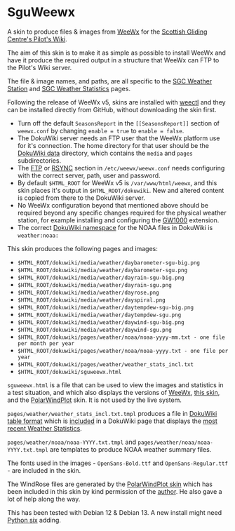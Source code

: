 # SguWeewx
A skin to produce files &amp; images from [WeeWx](https://weewx.com/) for the [Scottish Gliding Centre's Pilot's Wiki](https://pilots.scottishglidingcentre.co.uk/).

The aim of this skin is to make it as simple as possible to install WeeWx and have it produce the required output in a structure that WeeWx can FTP to the Pilot's Wiki server.

The file & image names, and paths, are all specific to the [SGC Weather Station](https://pilots.scottishglidingcentre.co.uk/weather/weather_station) and [SGC Weather Statistics](https://pilots.scottishglidingcentre.co.uk/weather/weather_stats) pages.

Following the release of WeeWx v5, skins are installed with [weectl](https://weewx.com/docs/5.1/utilities/weectl-extension/) and they can be installed directly from GitHub, without downloading the skin first.

  * Turn off the default ``SeasonsReport`` in the ``[[SeasonsReport]]`` section of ``weewx.conf`` by changing ``enable = true`` to ``enable = false``.
  * The DokuWiki server needs an FTP user that the WeeWx platform use for it's connection. The home directory for that user should be the [DokuWiki data](https://www.dokuwiki.org/devel:dirlayout) directory, which contains the ``media`` and ``pages`` subdirectories.
  * The [FTP](https://weewx.com/docs/usersguide.htm#If_the_server_is_on_a_different_machine) or [RSYNC](https://weewx.com/docs/usersguide.htm#If_the_server_is_on_a_different_machine) section in ``/etc/weewx/weewx.conf`` needs configuring with the correct server, path, user and password.
  * By default ``$HTML_ROOT`` for WeeWx v5 is  ``/var/www/html/weewx``, and this skin places it's output in ``$HTML_ROOT/dokuwiki``. New and altered content is copied from there to the DokuWiki server.
  * No WeeWx configuration beyond that mentioned above should be required beyond any specific changes required for the physical weather station, for example installing and configuring the [GW1000](https://github.com/gjr80/weewx-gw1000) extension.
  * The correct [DokuWiki namespace](https://www.dokuwiki.org/namespaces) for the NOAA files in DokuWiki is ``weather:noaa:``  
  
This skin produces the following pages and images:  

   * ``$HTML_ROOT/dokuwiki/media/weather/daybarometer-sgu-big.png``
   * ``$HTML_ROOT/dokuwiki/media/weather/daybarometer-sgu.png``
   * ``$HTML_ROOT/dokuwiki/media/weather/dayrain-sgu-big.png``
   * ``$HTML_ROOT/dokuwiki/media/weather/dayrain-sgu.png``
   * ``$HTML_ROOT/dokuwiki/media/weather/dayrose.png``
   * ``$HTML_ROOT/dokuwiki/media/weather/dayspiral.png``
   * ``$HTML_ROOT/dokuwiki/media/weather/daytempdew-sgu-big.png``
   * ``$HTML_ROOT/dokuwiki/media/weather/daytempdew-sgu.png``
   * ``$HTML_ROOT/dokuwiki/media/weather/daywind-sgu-big.png``
   * ``$HTML_ROOT/dokuwiki/media/weather/daywind-sgu.png``
   * ``$HTML_ROOT/dokuwiki/pages/weather/noaa/noaa-yyyy-mm.txt - one file per month per year``
   * ``$HTML_ROOT/dokuwiki/pages/weather/noaa/noaa-yyyy.txt - one file per year``
   * ``$HTML_ROOT/dokuwiki/pages/weather/weather_stats_incl.txt``
   * ``$HTML_ROOT/dokuwiki/sguweewx.html``
 
``sguweewx.html`` is a file that can be used to view the images and statistics in a test situation, and which also displays the versions of [WeeWx](https://weewx.com/), [this skin](https://github.com/swfrx/SguWeewx), and the [PolarWindPlot](https://github.com/gjr80/weewx-polarwindplot) skin.  It is not used by the live system.

``pages/weather/weather_stats_incl.txt.tmpl`` produces a file in [DokuWiki table format](https://www.dokuwiki.org/wiki:syntax#tables) which is [included](https://www.dokuwiki.org/plugin:include) in a DokuWiki page that displays the [most recent Weather Statistics](https://pilots.scottishglidingcentre.co.uk/weather/weather_stats).

``pages/weather/noaa/noaa-YYYY.txt.tmpl`` and ``pages/weather/noaa/noaa-YYYY.txt.tmpl`` are templates to produce NOAA weather summary files.

The fonts used in the images - ``OpenSans-Bold.ttf`` and ``OpenSans-Regular.ttf`` - are included in the skin. 

The WindRose files are generated by the [PolarWindPlot skin](https://github.com/gjr80/weewx-polarwindplot) which has been included in this skin by kind permission of the [author](https://github.com/gjr80). He also gave a lot of help along the way.

This has been tested with Debian 12 & Debian 13. A new install might need [Python six](https://pypi.org/project/six/) adding.  
